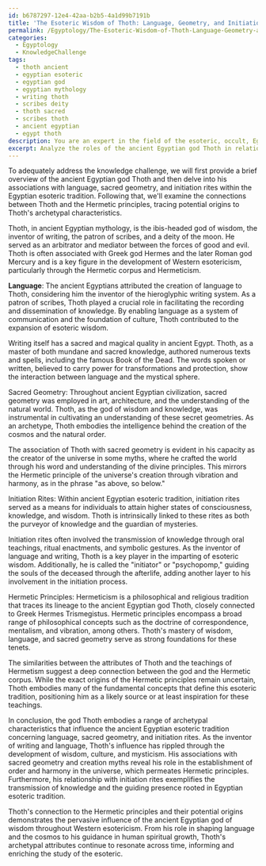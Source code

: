 ```yaml
---
id: b6787297-12e4-42aa-b2b5-4a1d99b7191b
title: 'The Esoteric Wisdom of Thoth: Language, Geometry, and Initiation Rites'
permalink: /Egyptology/The-Esoteric-Wisdom-of-Thoth-Language-Geometry-and-Initiation-Rites/
categories:
  - Egyptology
  - KnowledgeChallenge
tags:
  - thoth ancient
  - egyptian esoteric
  - egyptian god
  - egyptian mythology
  - writing thoth
  - scribes deity
  - thoth sacred
  - scribes thoth
  - ancient egyptian
  - egypt thoth
description: You are an expert in the field of the esoteric, occult, Egyptology and Education. You are a writer of tests, challenges, books and deep knowledge on Egyptology for initiates and students to gain deep insights and understanding from. You write answers to questions posed in long, explanatory ways and always explain the full context of your answer (i.e., related concepts, formulas, examples, or history), as well as the step-by-step thinking process you take to answer the challenges. Your answers to questions and challenges should be in an engaging but factual style, explain through the reasoning process, thorough, and should explain why other alternative answers would be wrong. Summarize the key themes, ideas, and conclusions at the end.
excerpt: Analyze the roles of the ancient Egyptian god Thoth in relation to the concepts of language, sacred geometry, and initiation rites within Egyptian esoteric tradition, drawing connections to the Hermetic principles and their potential origins from Thoth's archetypal attributes.
---
```

To adequately address the knowledge challenge, we will first provide a brief overview of the ancient Egyptian god Thoth and then delve into his associations with language, sacred geometry, and initiation rites within the Egyptian esoteric tradition. Following that, we'll examine the connections between Thoth and the Hermetic principles, tracing potential origins to Thoth's archetypal characteristics.

Thoth, in ancient Egyptian mythology, is the ibis-headed god of wisdom, the inventor of writing, the patron of scribes, and a deity of the moon. He served as an arbitrator and mediator between the forces of good and evil. Thoth is often associated with Greek god Hermes and the later Roman god Mercury and is a key figure in the development of Western esotericism, particularly through the Hermetic corpus and Hermeticism.

**Language**:
The ancient Egyptians attributed the creation of language to Thoth, considering him the inventor of the hieroglyphic writing system. As a patron of scribes, Thoth played a crucial role in facilitating the recording and dissemination of knowledge. By enabling language as a system of communication and the foundation of culture, Thoth contributed to the expansion of esoteric wisdom.

Writing itself has a sacred and magical quality in ancient Egypt. Thoth, as a master of both mundane and sacred knowledge, authored numerous texts and spells, including the famous Book of the Dead. The words spoken or written, believed to carry power for transformations and protection, show the interaction between language and the mystical sphere.

Sacred Geometry:
Throughout ancient Egyptian civilization, sacred geometry was employed in art, architecture, and the understanding of the natural world. Thoth, as the god of wisdom and knowledge, was instrumental in cultivating an understanding of these secret geometries. As an archetype, Thoth embodies the intelligence behind the creation of the cosmos and the natural order.

The association of Thoth with sacred geometry is evident in his capacity as the creator of the universe in some myths, where he crafted the world through his word and understanding of the divine principles. This mirrors the Hermetic principle of the universe's creation through vibration and harmony, as in the phrase "as above, so below."

Initiation Rites:
Within ancient Egyptian esoteric tradition, initiation rites served as a means for individuals to attain higher states of consciousness, knowledge, and wisdom. Thoth is intrinsically linked to these rites as both the purveyor of knowledge and the guardian of mysteries.

Initiation rites often involved the transmission of knowledge through oral teachings, ritual enactments, and symbolic gestures. As the inventor of language and writing, Thoth is a key player in the imparting of esoteric wisdom. Additionally, he is called the "initiator" or "psychopomp," guiding the souls of the deceased through the afterlife, adding another layer to his involvement in the initiation process.

Hermetic Principles:
Hermeticism is a philosophical and religious tradition that traces its lineage to the ancient Egyptian god Thoth, closely connected to Greek Hermes Trismegistus. Hermetic principles encompass a broad range of philosophical concepts such as the doctrine of correspondence, mentalism, and vibration, among others. Thoth's mastery of wisdom, language, and sacred geometry serve as strong foundations for these tenets.

The similarities between the attributes of Thoth and the teachings of Hermetism suggest a deep connection between the god and the Hermetic corpus. While the exact origins of the Hermetic principles remain uncertain, Thoth embodies many of the fundamental concepts that define this esoteric tradition, positioning him as a likely source or at least inspiration for these teachings.

In conclusion, the god Thoth embodies a range of archetypal characteristics that influence the ancient Egyptian esoteric tradition concerning language, sacred geometry, and initiation rites. As the inventor of writing and language, Thoth's influence has rippled through the development of wisdom, culture, and mysticism. His associations with sacred geometry and creation myths reveal his role in the establishment of order and harmony in the universe, which permeates Hermetic principles. Furthermore, his relationship with initiation rites exemplifies the transmission of knowledge and the guiding presence rooted in Egyptian esoteric tradition.

Thoth's connection to the Hermetic principles and their potential origins demonstrates the pervasive influence of the ancient Egyptian god of wisdom throughout Western esotericism. From his role in shaping language and the cosmos to his guidance in human spiritual growth, Thoth's archetypal attributes continue to resonate across time, informing and enriching the study of the esoteric.
